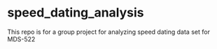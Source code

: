 # speed_dating_analysis
This repo is for a group project for analyzing speed dating data set for MDS-522
